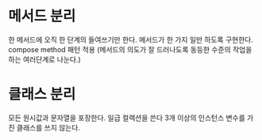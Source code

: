 # 메서드 분리
한 메서드에 오직 한 단계의 들여쓰기만 한다.
메서드가 한 가지 일만 하도록 구현한다.
compose method 패턴 적용 (메서드의 의도가 잘 드러나도록 동등한 수준의 작업을 하는 여러단계로 나눈다.)

# 클래스 분리
모든 원시값과 문자열을 포장한다.
일급 컬렉션을 쓴다
3개 이상의 인스턴스 변수를 가진 클래스를 쓰지 않는다.